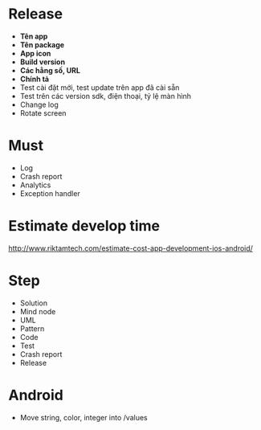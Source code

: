 # Release
 - __Tên app__
 - __Tên package__
 - __App icon__
 - __Build version__
 - __Các hằng số, URL__
 - __Chính tả__
 - Test cài đặt mới, test update trên app đã cài sẵn
 - Test trên các version sdk, điện thoại, tỷ lệ màn hình
 - Change log
 - Rotate screen

# Must 
- Log 
- Crash report
- Analytics
- Exception handler

# Estimate develop time
http://www.riktamtech.com/estimate-cost-app-development-ios-android/

# Step
- Solution
- Mind node
- UML
- Pattern
- Code
- Test
- Crash report
- Release

# Android
 - Move string, color, integer into /values
